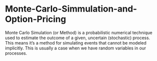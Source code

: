 # Monte-Carlo-Simmulation-and-Option-Pricing
Monte Carlo Simulation (or Method) is a probabilistic numerical technique used to 
estimate the outcome of a given, uncertain (stochastic) process. This means it’s a 
method for simulating events that cannot be modeled implicitly. This is usually a 
case when we have random variables in our processes.
